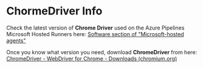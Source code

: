 # ChormeDriver Info

Check the latest version of **Chrome Driver** used on the Azure Pipelines Microsoft Hosted Runners here: [Software section of "Microsoft-hosted agents"](https://docs.microsoft.com/en-us/azure/devops/pipelines/agents/hosted?view=azure-devops&tabs=yaml#software)

Once you know what version you need, download **ChromeDriver** from here: [ChromeDriver - WebDriver for Chrome - Downloads (chromium.org)](https://chromedriver.chromium.org/downloads)